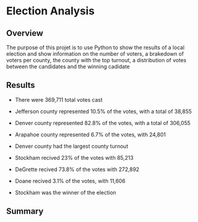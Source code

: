 # Election Analysis
 
## Overview
The purpose of this projet is to use Python to show the results of a local election and show information on the number of voters, a brakedown of voters per county, the county with the top turnout, a distribution of votes between the candidates and the winning cadidate

## Results
- There were 369,711 total votes cast

- Jefferson county represented 10.5% of the votes, with a total of 38,855
- Denver county represented 82.8% of the votes, with a total of 306,055
- Arapahoe county represented 6.7% of the votes, with 24,801
- Denver county had the largest county turnout

- Stockham recived 23% of the votes with 85,213
- DeGrette recived 73.8% of the votes with 272,892
- Doane recived 3.1% of the votes, with 11,606

- Stockham was the winner of the election

## Summary
